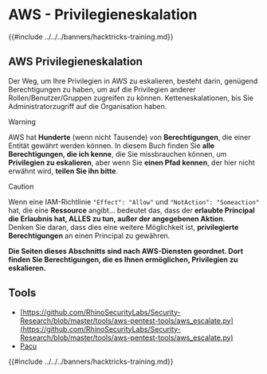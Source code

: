 # AWS - Privilegieneskalation

{{#include ../../../banners/hacktricks-training.md}}

## AWS Privilegieneskalation

Der Weg, um Ihre Privilegien in AWS zu eskalieren, besteht darin, genügend Berechtigungen zu haben, um auf die Privilegien anderer Rollen/Benutzer/Gruppen zugreifen zu können. Ketteneskalationen, bis Sie Administratorzugriff auf die Organisation haben.

> [!WARNING]
> AWS hat **Hunderte** (wenn nicht Tausende) von **Berechtigungen**, die einer Entität gewährt werden können. In diesem Buch finden Sie **alle Berechtigungen, die ich kenne**, die Sie missbrauchen können, um **Privilegien zu eskalieren**, aber wenn Sie **einen Pfad kennen**, der hier nicht erwähnt wird, **teilen Sie ihn bitte**.

> [!CAUTION]
> Wenn eine IAM-Richtlinie `"Effect": "Allow"` und `"NotAction": "Someaction"` hat, die eine **Ressource** angibt... bedeutet das, dass der **erlaubte Principal** **die Erlaubnis hat, ALLES zu tun, außer der angegebenen Aktion**.\
> Denken Sie daran, dass dies eine weitere Möglichkeit ist, **privilegierte Berechtigungen** an einen Principal zu gewähren.

**Die Seiten dieses Abschnitts sind nach AWS-Diensten geordnet. Dort finden Sie Berechtigungen, die es Ihnen ermöglichen, Privilegien zu eskalieren.**

## Tools

- [https://github.com/RhinoSecurityLabs/Security-Research/blob/master/tools/aws-pentest-tools/aws_escalate.py](https://github.com/RhinoSecurityLabs/Security-Research/blob/master/tools/aws-pentest-tools/aws_escalate.py)
- [Pacu](https://github.com/RhinoSecurityLabs/pacu)

{{#include ../../../banners/hacktricks-training.md}}
